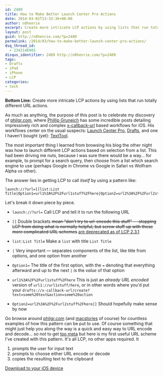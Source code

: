 ```yaml
---
id: 2489
title: How to Make Better Launch Center Pro Actions
date: 2014-03-01T13:33:36+00:00
author: n8henrie
excerpt: Create more intricate LCP actions by using lists that run totally different URL actions.
layout: post
guid: http://n8henrie.com/?p=2489
permalink: /2014/03/how-to-make-better-launch-center-pro-actions/
dsq_thread_id:
  - 2342146903
disqus_identifier: 2489 http://n8henrie.com/?p=2489
tags:
- Drafts
- iPad
- iPhone
- LCP
categories:
- tech
---
```

**Bottom Line:** Create more intricate LCP actions by using lists that run totally different URL actions.<!--more-->

As much as anything, the purpose of this post is to celebrate my discovery of <a target="_blank" href="http://philgr.com">philgr.com</a>, where <a target="_blank" href="https://twitter.com/pgruneich">Phillip Gruneich</a> has some incredible posts detailing impressively rich and complex <a target="_blank" href="http://x-callback-url.com/" title="x-callback-url">x-callback-url</a> based workflows for iOS. His workflows center on the usual suspects: <a target="_blank" href="https://itunes.apple.com/us/app/launch-center-pro/id532016360?mt=8&at=10l5H6" title="Launch Center Pro for iPhone">Launch Center Pro</a>, <a target="_blank" href="https://itunes.apple.com/us/app/drafts-quickly-capture-notes/id502385074?mt=8&at=10l5H6" title="Drafts for iPhone">Drafts</a>, and one I haven't bought (yet): <a target="_blank" href="https://itunes.apple.com/us/app/texttool/id751972884?mt=8&uo=4&at=10l5H6" title="TextTool">TextTool</a>.

The most important thing I learned from browsing his blog the other night was how to launch different LCP actions based on selection from a list. This had been driving me nuts, because I was sure there would be a way... for example, to prompt for a search query, then choose from a list which search engine to use (perhaps Google in Chrome vs Google in Safari vs Wolfram Alpha vs other).

The answer lies in getting LCP to call _itself_ by using a pattern like:

```plaintext
launch://?url=[[list:List Title|Option1=url1%3A%2F%2Furl1stuff%2Fhere|Option2=url2%3A%2F%2Furl2stuff%2Fhere]]
```

Let's break it down piece by piece.

  * `launch://?url=` Call LCP and tell it to run the following URL
  * `[[` Double brackets <del datetime="2014-08-05T05:34:51+00:00">mean "don't try to url-encode this stuff" — stopping LCP from doing what is normally helpful, but screw stuff up with these more complicated URL schemes</del> <a href="http://help.contrast.co/hc/en-us/articles/202600703-2-3-1-Release-Notes-Parsing-Changes-" target="_blank">are deprecated as of LCP 2.3.1</a>
  * `list:List Title` Make a `list` with title `List Title`
  * `|` Very important — separates components of the list, like title from options, and one option from another
  * `Option1=` The title of the first option, with the `=` denoting that everything afterward and up to the next `|` is the _value_ of that option
  * `url1%3A%2F%2Furl1stuff%2Fhere` This is just an _already URL encoded_ version of `url1://url1stuff/here`, or in other words where you'd put your
    `drafts://x-callback-url/create?text=some%20text&action=some%20action`

  * `Option2=url2%3A%2F%2Furl2stuff%2Fhere]]` Should hopefully make sense by now

Go browse around <a target="_blank" href="http://philgr.com">philgr.com</a> (and <a target="_blank" href="http://www.macstories.net">macstories</a> of course) for countless examples of how this pattern can be put to use. Of course something that might just help you along the way is a quick and easy way to URL encode and decode... so not to get <a target="_blank" href="https://xkcd.com/1313/">too meta</a> but here is my first useful URL scheme I've created with this pattern. It's all LCP, no other apps required. It

  1. prompts the user for input text
  2. prompts to choose either URL encode or decode
  3. copies the resulting text to the clipboard

<a target="_blank" href="http://launchcenterpro.com/3dm187">Download to your iOS device</a>

<script src="https://gist.github.com/n8henrie/9296459.js"></script>
